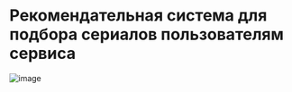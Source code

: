 # Рекомендательная система для подбора сериалов пользователям сервиса
![image](https://github.com/user-attachments/assets/204684f0-bcd2-480e-940e-4aa0e568f645)
